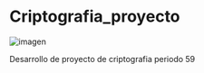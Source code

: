 # Criptografia_proyecto
![imagen](https://user-images.githubusercontent.com/74439122/148019210-ef447b12-6fb0-4026-a10d-f16eddfe79e4.png)

Desarrollo de proyecto de criptografia periodo 59
